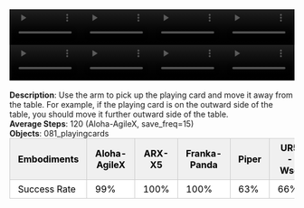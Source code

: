 <!DOCTYPE html>
<html lang="en">
<body>
    <div style="display: flex;">
        <video src="./task_video_clean/move_playingcard_away/aloha-agilex_head.mp4" controls loop muted autoplay style="width: 25%;"></video>
        <video src="./task_video_clean/move_playingcard_away/franka-panda_head.mp4" controls loop muted autoplay style="width: 25%;"></video>
        <video src="./task_video_clean/move_playingcard_away/ARX-X5_head.mp4" controls loop muted autoplay style="width: 25%;"></video>
        <video src="./task_video_clean/move_playingcard_away/ur5-wsg_head.mp4" controls loop muted autoplay style="width: 25%;"></video>
    </div>
    <div style="display: flex;">
        <video src="./task_video_clean/move_playingcard_away/aloha-agilex_world.mp4" controls loop muted autoplay style="width: 25%;"></video>
        <video src="./task_video_clean/move_playingcard_away/franka-panda_world.mp4" controls loop muted autoplay style="width: 25%;"></video>
        <video src="./task_video_clean/move_playingcard_away/ARX-X5_world.mp4" controls loop muted autoplay style="width: 25%;"></video>
        <video src="./task_video_clean/move_playingcard_away/ur5-wsg_world.mp4" controls loop muted autoplay style="width: 25%;"></video>
    </div>
    <br><b>Description</b>: Use the arm to pick up the playing card and move it away from the table. For example, if the playing card is on the outward side of the table, you should move it further outward side of the table.<br>
    <b>Average Steps</b>: 120 (Aloha-AgileX, save_freq=15)<br>
    <b>Objects</b>: 081_playingcards<br>
    <table style="margin:0 auto;border-collapse:collapse;width:auto;min-width:180px;background-color:white;">
        <thead>
            <tr style="background:#f0f0f0;">
                <th style="border:1px solid #ccc;padding:6px 14px;color:black;">Embodiments</th>
                <th style="border:1px solid #ccc;padding:6px 14px;color:black;">Aloha-AgileX</th>
                <th style="border:1px solid #ccc;padding:6px 14px;color:black;">ARX-X5</th>
                <th style="border:1px solid #ccc;padding:6px 14px;color:black;">Franka-Panda</th>
                <th style="border:1px solid #ccc;padding:6px 14px;color:black;">Piper</th>
                <th style="border:1px solid #ccc;padding:6px 14px;color:black;">UR5-Wsg</th>
            </tr>
        </thead>
        <tbody>
            <tr style="background:white;">
                <td style="border:1px solid #ccc;padding:6px 14px;color:black;">Success Rate</td>
                <td style="border:1px solid #ccc;padding:6px 14px;color:black;">99%</td>
                <td style="border:1px solid #ccc;padding:6px 14px;color:black;">100%</td>
                <td style="border:1px solid #ccc;padding:6px 14px;color:black;">100%</td>
                <td style="border:1px solid #ccc;padding:6px 14px;color:black;">63%</td>
                <td style="border:1px solid #ccc;padding:6px 14px;color:black;">66%</td>
            </tr>
        </tbody>
    </table>
</body>
</html>
